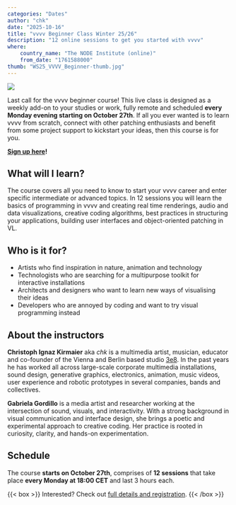 ```yaml
---
categories: "Dates"
author: "chk"
date: "2025-10-16"
title: "vvvv Beginner Class Winter 25/26"
description: "12 online sessions to get you started with vvvv"
where: 
    country_name: "The NODE Institute (online)"
    from_date: "1761588000"
thumb: "WS25_VVVV_Beginner-thumb.jpg"
---
```


![](WS25_VVVV_Beginner.jpg) 

Last call for the vvvv beginner course! This live class is designed as a weekly add-on to your studies or work, fully remote and scheduled **every Monday evening starting on October 27th**. If all you ever wanted is to learn vvvv from scratch, connect with other patching enthusiasts and benefit from some project support to kickstart your ideas, then this course is for you.

**[Sign up here](https://thenodeinstitute.org/courses/vvvv-beginner-class-winter-2025/)!**

## What will I learn?

The course covers all you need to know to start your vvvv career and enter specific intermediate or advanced topics. In 12 sessions you will learn the basics of programming in vvvv and creating real time renderings, audio and data visualizations, creative coding algorithms, best practices in structuring your applications, building user interfaces and object-oriented patching in VL.

## Who is it for?

- Artists who find inspiration in nature, animation and technology
- Technologists who are searching for a multipurpose toolkit for interactive installations
- Architects and designers who want to learn new ways of visualising their ideas
- Developers who are annoyed by coding and want to try visual programming instead

## About the instructors

**Christoph Ignaz Kirmaier** aka *chk* is a multimedia artist, musician, educator and co-founder of the Vienna and Berlin based studio [3e8](https://www.3e8.studio/). In the past years he has worked all across large-scale corporate multimedia installations, sound design, generative graphics, electronics, animation, music videos, user experience and robotic prototypes in several companies, bands and collectives.

**Gabriela Gordillo** is a media artist and researcher working at the intersection of sound, visuals, and interactivity. With a strong background in visual communication and interface design, she brings a poetic and experimental approach to creative coding. Her practice is rooted in curiosity, clarity, and hands-on experimentation.

## Schedule

The course **starts on October 27th**, comprises of **12 sessions** that take place **every Monday at 18:00 CET** and last 3 hours each. 

{{< box >}}
Interested? Check out [full details and registration](https://thenodeinstitute.org/courses/vvvv-beginner-class-winter-2025/).
{{< /box >}}
